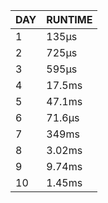 | DAY | RUNTIME |
|-----|---------|
|   1 | 135µs   |
|   2 | 725µs   |
|   3 | 595µs   |
|   4 | 17.5ms  |
|   5 | 47.1ms  |
|   6 | 71.6µs  |
|   7 | 349ms   |
|   8 | 3.02ms  |
|   9 | 9.74ms  |
|  10 | 1.45ms  |
